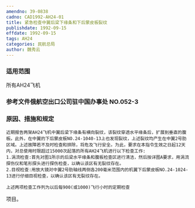 ```yaml
---
amendno: 39-0838
cadno: CAD1992-AH24-01
title: 紧急检查中翼后梁下缘条和下后蒙皮板裂纹
publishdate: 1992-09-15
effdate: 1992-09-15
tags: AH24
categories: 民航总局
author: 魏秀云
---
```


### 适用范围 
所有AH24飞机

### 参考文件俄航空出口公司驻中国办事处 NO.052-3 

### 原因、措施和规定 
    近期报告两架AH24飞机中翼后梁下缘条有横向裂纹，该裂纹穿透水平缘条后，扩展到垂直的腹板。此外，在中翼的下后蒙皮板NO.24-1040-13上也发现裂纹，上述裂纹均产生在中翼2号肋区域。上述故障若不及时检查和排除，将危及飞行安全。为此，要求在本指令生效之日起12天内，对总使用时限超过15000次起落的所有AH24飞机进行以下检查工作: 
    1.涡流检查:首先对图1所示的后梁水平缘条和腹板检查区进行清洁，然后按详图A要求，用涡流探伤仪和笔形探头进行探伤检查，以确认该区有无裂纹存在。 
    2.目视检查:用放大镜对中翼2号肋轴线两侧各200毫米范围内的机翼下后蒙皮板NO.24-1024-13进行仔细目视检查，以确认该区有无裂纹存在。 

    上述两项检查工作列为以后每900(或1000)飞行小时的定期检查
  
项目。 

